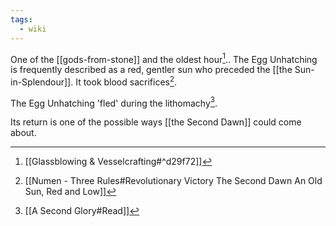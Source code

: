 ```yaml
---
tags:
  - wiki
---
```

One of the [[gods-from-stone]] and the oldest hour[^2].. The Egg Unhatching is frequently described as a red, gentler sun who preceded the [[the Sun-in-Splendour]]. It took blood sacrifices[^3].

The Egg Unhatching 'fled' during the lithomachy[^1].

Its return is one of the possible ways [[the Second Dawn]] could come about.

[^1]: [[A Second Glory#Read]]
[^2]: [[Glassblowing & Vesselcrafting#^d29f72]]
[^3]: [[Numen - Three Rules#Revolutionary Victory The Second Dawn An Old Sun, Red and Low]]